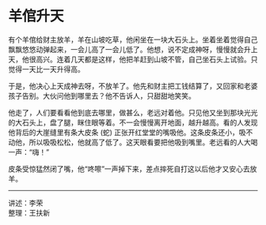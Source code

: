 # 羊倌升天

有个羊倌给财主放羊，羊在山坡吃草，他闲坐在一块大石头上。坐着坐着觉得自己飘飘悠悠动弹起来，一会儿高了一会儿低了。他想，说不定成神呀，慢慢就会升上天，他很高兴。连着几天都是这样，他把羊赶到山坡不管，自己坐石头上试验。只觉得一天比一天升得高。

于是，他决心上天成神去呀，不放羊了。他先和财主把工钱结算了，又回家和老婆孩子告别。大伙问他到哪里去？他不告诉人，只甜甜地笑笑。

他走了，人们要看看他到底去哪里，做甚么，老远对着他。只见他又坐到那块光光的大石头上，盘了腿，眯住眼等着。不一会慢慢离开地面，越升越高。看的人发现他背后的大崖缝里有条大皮条 (蛇) 正张开红堂堂的嘴吸他。这条皮条还小，吸不动他，所以吸吸松松，他就高了低了。这天眼看要把他吸到嘴里。老远看的人大喝一声：“嗨！”

皮条受惊猛然闭了嘴，他“咚嚓”一声掉下来，差点摔死自打这以后他才又安心去放羊。

---

讲述：李荣  
整理：王扶新